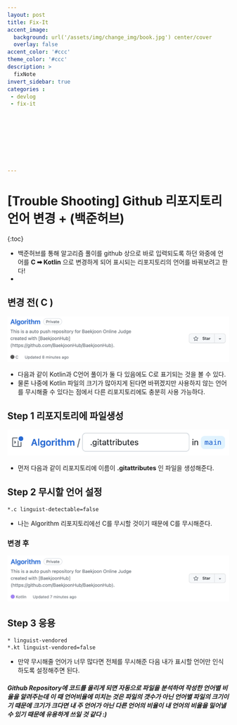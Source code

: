 ```yaml
---
layout: post
title: Fix-It
accent_image: 
  background: url('/assets/img/change_img/book.jpg') center/cover
  overlay: false
accent_color: '#ccc'
theme_color: '#ccc'
description: >
  fixNote
invert_sidebar: true
categories :
 - devlog
 - fix-it








---
```


# [Trouble Shooting] Github 리포지토리 언어 변경 + (백준허브)

{:toc}

- 백준허브를 통해 알고리즘 풀이를 github 상으로 바로 입력되도록 하던 와중에 언어를 **C  ➡ Kotlin** 으로 변경하게 되어 표시되는 리포지토리의 언어를 바꿔보려고 한다!
- 

## 변경 전( C )

![image-20230804095632170](../../../assets/img/blog/image-20230804095632170.png)

- 다음과 같이 Kotlin과 C언어 풀이가 둘 다 있음에도 C로 표기되는 것을 볼 수 있다.
- 물론 나중에 Kotlin 파일의 크기가 많아지게 된다면 바뀌겠지만 사용하지 않는 언어를 무시해줄 수 있다는 점에서 다른 리포지토리에도 충분히 사용 가능하다.



## Step 1 리포지토리에 파일생성

![image-20230804100015314](../../../assets/img/blog/image-20230804100015314.png)

- 먼저 다음과 같이 리포지토리에 이름이 **.gitattributes** 인 파일을 생성해준다.



## Step 2 무시할 언어 설정

```
*.c linguist-detectable=false
```

- 나는 Algorithm 리포지토리에선 C를 무시할 것이기 때문에 C를 무시해준다.

### 	변경 후 

![image-20230804100922240](../../../assets/img/blog/image-20230804100922240.png)



## Step 3 응용

```
* linguist-vendored
*.kt linguist-vendored=false
```

- 만약 무시해줄 언어가 너무 많다면 전체를 무시해준 다음 내가 표시할 언어만 인식하도록 설정해주면 된다.



##### Github Repository에 코드를 올리게 되면 자동으로 파일을 분석하여 작성한 언어별 비율을 알려주는데 이 때 언어비율에 미치는 것은 파일의 갯수가 아닌 언어별 파일의 크기이기 때문에 크기가 크다면 내 주 언어가 아닌 다른 언어의 비율이 내 언어의 비율을 밀어낼 수 있기 때문에 유용하게 쓰일 것 같다 :)